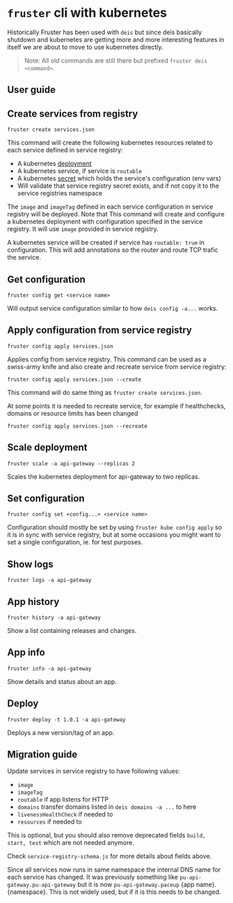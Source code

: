 # `fruster` cli with kubernetes

Historically Fruster has been used with `deis` but since deis basically shutdown and kubernetes are getting more and more interesting features in itself we are about to move to use kubernetes directly.

> Note: All old commands are still there but prefixed `fruster deis <command>`.

## User guide

## Create services from registry

```
fruster create services.json
```

This command will create the following kubernetes resources related to each service defined in service registry:

-   A kubernetes [deployment](https://kubernetes.io/docs/concepts/workloads/controllers/deployment/)
-   A kubernetes service, if service is `routable`
-   A kubernetes [secret](https://kubernetes.io/docs/concepts/configuration/secret/) which holds the service's configuration (env vars)
-   Will validate that service registry secret exists, and if not copy it to the service registries namespace

The `image` and `imageTag` defined in each service configuration in service registry will be deployed. Note that
This command will create and configure a kubernetes deployment with configuration specified in the service registry. It will use `image` provided in service registry.

A kubernetes service will be created if service has `routable: true` in configuration. This will add annotations so the router and route TCP trafic the service.

## Get configuration

```
fruster config get <service name>
```

Will output service configuration similar to how `deis config -a...` works.

## Apply configuration from service registry

```
fruster config apply services.json
```

Applies config from service registry. This command can be used as a swiss-army knife and also create and recreate service from service registry:

```
fruster config apply services.json --create
```

This command will do same thing as `fruster create services.json`.

At some points it is needed to recreate service, for example if healthchecks, domains or resource limits has been changed

```
fruster config apply services.json --recreate
```

## Scale deployment

```
fruster scale -a api-gateway --replicas 2
```

Scales the kubernetes deployment for api-gateway to two replicas.

## Set configuration

```
fruster config set <config...> <service name>
```

Configuration should mostly be set by using `fruster kube config apply` so it is in sync with service registry, but at some occasions you might want to set a single configuration, ie. for test purposes.

## Show logs

```
fruster logs -a api-gateway
```

## App history

```
fruster history -a api-gateway
```

Show a list containing releases and changes.

## App info

```
fruster info -a api-gateway
```

Show details and status about an app.

## Deploy

```
fruster deploy -t 1.0.1 -a api-gateway
```

Deploys a new version/tag of an app.

## Migration guide

Update services in service registry to have following values:

-   `image`
-   `imageTag`
-   `routable` if app listens for HTTP
-   `domains` transfer domains listed in `deis domains -a ...` to here
-   `livenessHealthCheck` if needed to
-   `resources` if needed to

This is optional, but you should also remove deprecated fields `build, start, test` which are not needed anymore.

Check `service-registry-schema.js` for more details about fields above.

Since all services now runs in same namespace the internal DNS name for each service has changed. It was previously something like `pu-api-gateway.pu-api-gateway` but it is now `pu-api-gateway.paceup` {app name}.{namespace}. This is not widely used, but if it is this needs to be changed.
